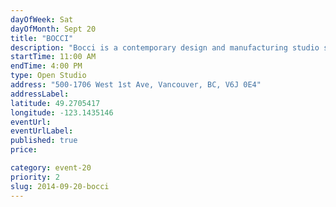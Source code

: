 ```yaml
---
dayOfWeek: Sat
dayOfMonth: Sept 20
title: "BOCCI"
description: "Bocci is a contemporary design and manufacturing studio specializing in high end lighting, furniture, and electrical components. We will be opening our doors for light refreshments, studio tours, and glass blowing demonstrations."
startTime: 11:00 AM
endTime: 4:00 PM
type: Open Studio
address: "500-1706 West 1st Ave, Vancouver, BC, V6J 0E4"
addressLabel: 
latitude: 49.2705417
longitude: -123.1435146
eventUrl: 
eventUrlLabel: 
published: true
price: 

category: event-20
priority: 2
slug: 2014-09-20-bocci
---
```

